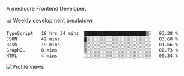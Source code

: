 A mediocre Frontend Developer.

📊 Weekly development breakdown
<!--START_SECTION:waka-->

```txt
TypeScript   18 hrs 34 mins  ███████████████████████▒░   93.38 %
JSON         42 mins         █░░░░░░░░░░░░░░░░░░░░░░░░   03.60 %
Bash         19 mins         ▒░░░░░░░░░░░░░░░░░░░░░░░░   01.66 %
GraphQL      8 mins          ▒░░░░░░░░░░░░░░░░░░░░░░░░   00.73 %
HTML         4 mins          ░░░░░░░░░░░░░░░░░░░░░░░░░   00.34 %
```

<!--END_SECTION:waka-->

<img src="https://gpvc.arturio.dev/iqbalfasri" alt="Profile views"/>
